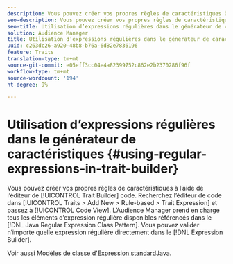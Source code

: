 ```yaml
---
description: Vous pouvez créer vos propres règles de caractéristiques à l’aide de l’éditeur de code du créateur de caractéristiques. Recherchez l’éditeur de code dans Caractéristiques > Ajouter > Basé sur des règles > Expression des caractéristiques et passez à Vue de code. L'Audience Manager prend en charge tous les éléments d'expression standard disponibles référencés dans le modèle de classe d'Expression Java Regular. Vous pouvez valider l’une des expressions régulières directement dans le créateur d’Expressions.
seo-description: Vous pouvez créer vos propres règles de caractéristiques à l’aide de l’éditeur de code du créateur de caractéristiques. Recherchez l’éditeur de code dans Caractéristiques > Ajouter > Basé sur des règles > Expression des caractéristiques et passez à Vue de code. L'Audience Manager prend en charge tous les éléments d'expression standard disponibles référencés dans le modèle de classe d'Expression Java Regular. Vous pouvez valider l’une des expressions régulières directement dans le créateur d’Expressions.
seo-title: Utilisation d’expressions régulières dans le générateur de caractéristiques
solution: Audience Manager
title: Utilisation d’expressions régulières dans le générateur de caractéristiques
uuid: c263dc26-a920-48b8-b76a-6d82e7836196
feature: Traits
translation-type: tm+mt
source-git-commit: e05eff3cc04e4a82399752c862e2b2370286f96f
workflow-type: tm+mt
source-wordcount: '194'
ht-degree: 9%

---
```



# Utilisation d’expressions régulières dans le générateur de caractéristiques {#using-regular-expressions-in-trait-builder}

Vous pouvez créer vos propres règles de caractéristiques à l’aide de l’éditeur de [!UICONTROL Trait Builder] code. Recherchez l’éditeur de code dans [!UICONTROL Traits > Add New > Rule-based > Trait Expression] et passez à [!UICONTROL Code View]. L’Audience Manager prend en charge tous les éléments d’expression régulière disponibles référencés dans le [!DNL Java Regular Expression Class Pattern]. Vous pouvez valider n’importe quelle expression régulière directement dans le [!DNL Expression Builder].

Voir aussi Modèles [de classe d&#39;Expression standard](https://docs.oracle.com/javase/7/docs/api/java/util/regex/Pattern.html)Java.